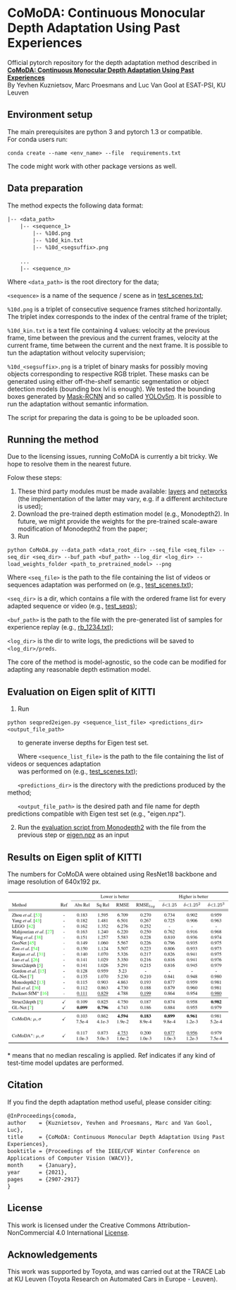 # CoMoDA: Continuous Monocular Depth Adaptation Using Past Experiences

Official pytorch repository for the depth adaptation method described in  
[**CoMoDA: Continuous Monocular Depth Adaptation Using Past Experiences**](https://openaccess.thecvf.com/content/WACV2021/papers/Kuznietsov_CoMoDA_Continuous_Monocular_Depth_Adaptation_Using_Past_Experiences_WACV_2021_paper.pdf)  
By Yevhen Kuznietsov, Marc Proesmans and Luc Van Gool at ESAT-PSI, KU Leuven


## Environment setup 

The main prerequisites are python 3 and pytorch 1.3 or compatible.  
For conda users run: 
```shell
conda create --name <env_name> --file  requirements.txt
```

The code might work with other package versions as well.


## Data preparation

The method expects the following data format:

```
|-- <data_path>
    |-- <sequence_1>  
        |-- %10d.png  
        |-- %10d_kin.txt  
        |-- %10d_<segsuffix>.png  
    
    ...  
    |-- <sequence_n>
```
Where `<data_path>` is the root directory for the data;

`<sequence>` is a name of the sequence / scene as in [test_scenes.txt](./code/utils/test_scenes.txt);  

`%10d.png` is a triplet of consecutive sequence frames stitched horizontally. The  triplet index corresponds to the index of the central frame of the triplet;  

`%10d_kin.txt` is a text file containing 4 values: velocity at the previous frame, time between the previous and the current frames, 
velocity at the current frame, time between the current and the next frame. It is possible to tun the adaptation without velocity supervision;  

`%10d_<segsuffix>.png` is a triplet of binary masks for possibly moving objects corresponding to respective RGB triplet. 
These masks can be generated using either off-the-shelf semantic segmentation or object detection models (bounding box lvl is enough).
We tested the bounding boxes generated by [Mask-RCNN](https://pytorch.org/tutorials/intermediate/torchvision_tutorial.html) and so called [YOLOv5m](https://github.com/ultralytics/yolov5). 
It is possible to run the adaptation without semantic information.


The script for preparing the data is going to be be uploaded soon.


## Running the method

Due to the licensing issues, running CoMoDA is currently a bit tricky. We hope to resolve them in the nearest future.

Folow these steps:
1. These third party modules must be made available: [layers](https://github.com/nianticlabs/monodepth2/blob/master/layers.py) and [networks](https://github.com/nianticlabs/monodepth2/tree/master/networks) (the implementation of the latter may vary, e.g. if a different architecture is used);
2. Download the pre-trained depth estimation model (e.g., Monodepth2). In future, we might provide the weights for the pre-trained scale-aware modification of Monodepth2 from the paper;
3. Run 
```shell
python CoMoDA.py --data_path <data_root_dir> --seq_file <seq_file> --seq_dir <seq_dir> --buf_path <buf_path> --log_dir <log_dir> --load_weights_folder <path_to_pretrained_model> --png
```

Where `<seq_file>` is the path to the file containing the list of videos or sequences adaptation was performed on (e.g., [test_scenes.txt](./code/utils/test_scenes.txt));  

`<seq_dir>`  is a dir, which contains a file with the ordered frame list for every adapted sequence or video (e.g., [test_seqs](./code/utils/test_seqs)); 

`<buf_path>`  is the path to the file with the pre-generated list of samples for experience replay (e.g., [rb_1234.txt](./code/utils/rb_1234.txt));  

`<log_dir>` is the dir to write logs, the predictions will be saved to `<log_dir>/preds`. 

The core of the method is model-agnostic, so the code can be modified for adapting any reasonable depth estimation model.

## Evaluation on Eigen split of KITTI

1. Run
```shell
python seqpred2eigen.py <sequence_list_file> <predictions_dir> <output_file_path>
``` 
&nbsp;&nbsp;&nbsp;&nbsp;&nbsp;&nbsp;to generate inverse depths for Eigen test set.  

&nbsp;&nbsp;&nbsp;&nbsp;&nbsp;&nbsp;Where `<sequence_list_file>` is the path to the file containing the list of videos or sequences adaptation  
&nbsp;&nbsp;&nbsp;&nbsp;&nbsp;&nbsp;was performed on (e.g., [test_scenes.txt](./code/utils/test_scenes.txt));

&nbsp;&nbsp;&nbsp;&nbsp;&nbsp;&nbsp;`<predictions_dir>`  is the directory with the predictions produced by the method;  

&nbsp;&nbsp;&nbsp;&nbsp;&nbsp;&nbsp;`<output_file_path>` is the desired path and file name for depth predictions compatible with Eigen test set (e.g., "eigen.npz"). 

2. Run the [evaluation script from Monodepth2](https://github.com/nianticlabs/monodepth2/blob/master/evaluate_depth.py) with the file from the previous step or [eigen.npz](./eigen.npz) as an input


## Results on Eigen split of KITTI

The numbers for CoMoDA were obtained using ResNet18 backbone and image resolution of 640x192 px.

![](./results.png)

\* means that no median rescaling is applied. Ref indicates if any kind of test-time model updates are performed.

## Citation

If you find the depth adaptation method useful, please consider citing:

    @InProceedings{comoda,
    author    = {Kuznietsov, Yevhen and Proesmans, Marc and Van Gool, Luc},
    title     = {CoMoDA: Continuous Monocular Depth Adaptation Using Past Experiences},
    booktitle = {Proceedings of the IEEE/CVF Winter Conference on Applications of Computer Vision (WACV)},
    month     = {January},
    year      = {2021},
    pages     = {2907-2917}
    }
    
## License

This work is licensed under the Creative Commons Attribution-NonCommercial 4.0 International [License](./LICENSE).

## Acknowledgements

This work was supported by Toyota, and was carried out at the TRACE Lab at KU Leuven (Toyota Research on Automated Cars in Europe - Leuven).
